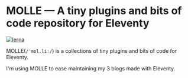 # MOLLE — A tiny plugins and bits of code repository for Eleventy

[![lerna](https://img.shields.io/badge/maintained%20with-lerna-cc00ff.svg)](https://lerna.js.org/)

MOLLE(`/ˈmɒl.liː/`) is a collections of tiny plugins and bits of code for Eleventy.

I'm using MOLLE to ease maintaining my 3 blogs made with Eleventy.
